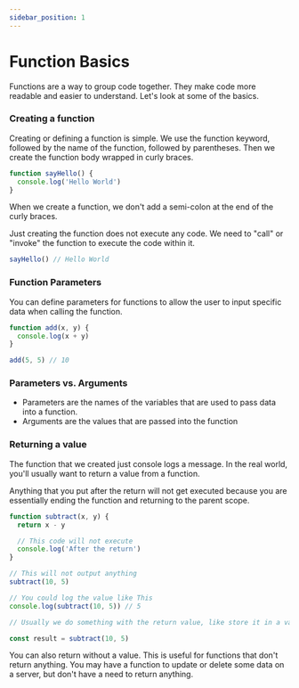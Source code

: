 ```yaml
---
sidebar_position: 1
---
```


# Function Basics

Functions are a way to group code together. They make code more readable and easier to understand. Let's look at some of the basics.

### Creating a function

Creating or defining a function is simple. We use the function keyword, followed by the name of the function, followed by parentheses. Then we create the function body wrapped in curly braces.

```js
function sayHello() {
  console.log('Hello World')
}
```

When we create a function, we don't add a semi-colon at the end of the curly braces.

Just creating the function does not execute any code. We need to "call" or "invoke" the function to execute the code within it.

```js
sayHello() // Hello World
```

### Function Parameters

You can define parameters for functions to allow the user to input specific data when calling the function.

```js
function add(x, y) {
  console.log(x + y)
}

add(5, 5) // 10
```

### Parameters vs. Arguments

- Parameters are the names of the variables that are used to pass data into a function.
- Arguments are the values that are passed into the function

### Returning a value

The function that we created just console logs a message. In the real world, you'll usually want to return a value from a function.

Anything that you put after the return will not get executed because you are essentially ending the function and returning to the parent scope.

```js
function subtract(x, y) {
  return x - y

  // This code will not execute
  console.log('After the return')
}

// This will not output anything
subtract(10, 5)

// You could log the value like This
console.log(subtract(10, 5)) // 5

// Usually we do something with the return value, like store it in a variable

const result = subtract(10, 5)
```

You can also return without a value. This is useful for functions that don't return anything. You may have a function to update or delete some data on a server, but don't have a need to return anything.
